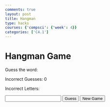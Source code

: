 ```yaml
---
comments: true
layout: post
title: Hangman
type: hacks
courses: {'compsci': {'week': 4}}
categories: ['C4.1']
---
```


<html>
<head>
    <title>Hangman Game</title>
    <style>
    </style>
</head>
<body>
    <h1>Hangman Game</h1>
    <p>Guess the word:</p>
    <div id="word-container"></div>
    <p>Incorrect Guesses: <span id="incorrect-guesses">0</span></p>
    <p>Incorrect Letters: <span id="incorrect-letters"></span></p>
    <input type="text" id="guess-input" maxlength="1">
    <button onclick="makeGuess()">Guess</button>
    <button onclick="newGame()">New Game</button>
    <script>
        // Define an array of words for the game
        const words = ["apple", "banana", "cherry", "orange", "grape", "kiwi", "lemon", "monkey", "bird", "happy", " Pneumonoultramicroscopicsilicovolcanoconiosis", "mango"];
        let word; // The word to guess
        let guessedWord; // The word with guessed letters
        let incorrectGuesses = 0; // Number of incorrect guesses
        let incorrectLetters = []; // Incorrectly guessed letters
        const maxIncorrectGuesses = 6; // Maximum allowed incorrect guesses
        // Function to start a new game
        function newGame() {
            word = words[Math.floor(Math.random() * words.length)]; // Randomly select a word
            guessedWord = "_".repeat(word.length); // Initialize guessedWord with underscores
            incorrectGuesses = 0; // Reset incorrect guesses
            incorrectLetters = []; // Reset incorrect letters
            updateDisplay();
        }
        // Function to update the display
        function updateDisplay() {
            document.getElementById("word-container").textContent = guessedWord;
            document.getElementById("incorrect-guesses").textContent = incorrectGuesses;
            document.getElementById("incorrect-letters").textContent = incorrectLetters.join(", ");
        }
        // Function to make a guess
        function makeGuess() {
            const guess = document.getElementById("guess-input").value.toLowerCase();
            if (guess.length !== 1 || !guess.match(/[a-z]/)) {
                alert("Please enter a single letter.");
                return;
            }
            if (word.includes(guess)) {
                // Update guessedWord with correctly guessed letter(s)
                for (let i = 0; i < word.length; i++) {
                    if (word[i] === guess) {
                        guessedWord = guessedWord.substring(0, i) + guess + guessedWord.substring(i + 1);
                    }
                }
            } else {
                incorrectGuesses++;
                incorrectLetters.push(guess);
            }
            // Check if the game is won or lost
            if (guessedWord === word) {
                alert("Congratulations! You guessed the word: " + word);
                newGame();
            } else if (incorrectGuesses >= maxIncorrectGuesses) {
                alert("Game over. The word was: " + word);
                newGame();
            }
            // Clear the input field and update the display
            document.getElementById("guess-input").value = "";
            updateDisplay();
        }
        // Start a new game when the page loads
        window.onload = newGame;
    </script>
</body>
</html>
